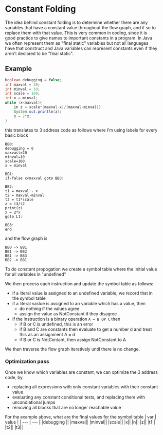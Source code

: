 # Constant Folding

The idea behind constant folding is to determine whether there are any variables that have a constant value throughout the flow graph,
and if so to replace them with that value. This is very common in coding, since it is good practice to give names to important constants
in a program. In Java we often represent them as "final static" variables but not all languages have that construct and Java variables can
represent constants even if they aren't declared to be "final static".

## Example
``` java
boolean debugging = false;
int maxval = 20;
int minval = 10;
int scale = 100;
int x = minval;
while (x<maxval){
    in z = scale*(maxval-x)/(maxval-minval))
    System.out.println(z);
    x = 2*x;
}
```
this translates to 3 address code as follows where I'm using labels for every basic block
```
BB0:
debugging = 0
maxvasl=20
minval=10
scale=100
x = minval

BB1:
if-false x<maxval goto BB3:

BB2:
t1 = maxval - x
t2 = maxval-minval
t3 = t1*scale
z = t3/t2
print(z)
x = 2*x
goto L1:

BB3:
end
```
and the flow graph is
```
BB0 -> BB1
BB1 -> BB2
BB1 -> BB3
BB2 -> BB1
```
To do constant propogation we create a symbol table where the initial value for all variables in "undefined"

We then process each instruction and update the symbol table as follows:
* if a literal value is assigned to an undefined variable, we record that in the symbol table
* if a literal vaslue is assigned to an variable which has a value, then
  * do nothing if the values agree
  * assign the value as NotConstant if they disagree
* if the instruction is a binary operation ```A = B OP C``` then
  * if B or C is undefined, this is an error
  * if B and C are constants then evaluate to get a number d and treat this as an assignment A = d
  * if B or C is NotContant, then assign NotConstant to A

We then traverse the flow graph  iteratively until there is no change.

### Optimization pass
Once we know which variables are constant, we can optimize the 3 address code, by 
* replacing all expressions with only constant variables with their constant value 
* evaluating any constant conditional tests, and replacing them with uncondiational jumps
* removing all blocks that are no longer reachable
value

For the example above, what are the final values for the symbol table
| var | value |
| --- | --- |
|debugging ||
|maxval||
|minval||
|scale||
|x||
|n||
|z||
|t1||
|t2||
|t3||




